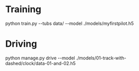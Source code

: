 # Training

python train.py --tubs data/ --model ./models/myfirstpilot.h5


# Driving

python manage.py drive --model ./models/01-track-with-dashed/clock/data-01-and-02.h5